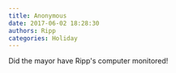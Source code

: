 ```yaml
---
title: Anonymous
date: 2017-06-02 18:28:30
authors: Ripp
categories: Holiday
---
```


 Did the mayor have Ripp's computer monitored!